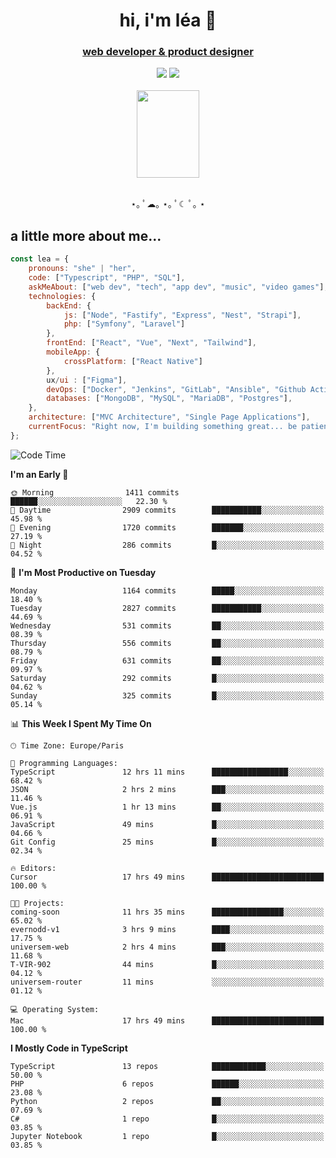 <h1 align="center">hi, i'm léa 🌙</h1>
<h3 align="center"><ins>web developer & product designer</ins></h3>  
<div align="center">
  <a href="https://www.linkedin.com/in/lea-reiter22/"><img src="https://img.shields.io/badge/LinkedIn-0077B5?style=for-the-badge&logo=linkedin&logoColor=white"/></a>
  <a href="mailto:lea.reiter@outlook.fr"><img src="https://img.shields.io/badge/Contact-2A2A2A?style=for-the-badge&logo=minutemailer&logoColor=white"/></a>
</div>
<br>
  <div align="center">  <img src="https://github.com/xmnchild/xmnchild/blob/main/1702415560_StardewValleyHappyGreyCat.png" height="140" width="100"/>
</div>
<br>
  <p align="center">
                 ⋆｡ ﾟ☁︎｡ ⋆｡ ﾟ☾ ﾟ｡ ⋆
  </p>
  <h2>a little more about me...</h2>
  
```js
const lea = {
    pronouns: "she" | "her",
    code: ["Typescript", "PHP", "SQL"],
    askMeAbout: ["web dev", "tech", "app dev", "music", "video games"],
    technologies: {
        backEnd: {
            js: ["Node", "Fastify", "Express", "Nest", "Strapi"],
            php: ["Symfony", "Laravel"]
        },
        frontEnd: ["React", "Vue", "Next", "Tailwind"],
        mobileApp: {
            crossPlatform: ["React Native"]
        },
        ux/ui : ["Figma"],
        devOps: ["Docker", "Jenkins", "GitLab", "Ansible", "Github Actions"],
        databases: ["MongoDB", "MySQL", "MariaDB", "Postgres"],
    },
    architecture: ["MVC Architecture", "Single Page Applications"],
    currentFocus: "Right now, I'm building something great... be patient.",
};
```
<!--START_SECTION:waka-->
![Code Time](http://img.shields.io/badge/Code%20Time-500%20hrs%207%20mins-blue)

**I'm an Early 🐤** 

```text
🌞 Morning                1411 commits        ██████░░░░░░░░░░░░░░░░░░░   22.30 % 
🌆 Daytime                2909 commits        ███████████░░░░░░░░░░░░░░   45.98 % 
🌃 Evening                1720 commits        ███████░░░░░░░░░░░░░░░░░░   27.19 % 
🌙 Night                  286 commits         █░░░░░░░░░░░░░░░░░░░░░░░░   04.52 % 
```
📅 **I'm Most Productive on Tuesday** 

```text
Monday                   1164 commits        █████░░░░░░░░░░░░░░░░░░░░   18.40 % 
Tuesday                  2827 commits        ███████████░░░░░░░░░░░░░░   44.69 % 
Wednesday                531 commits         ██░░░░░░░░░░░░░░░░░░░░░░░   08.39 % 
Thursday                 556 commits         ██░░░░░░░░░░░░░░░░░░░░░░░   08.79 % 
Friday                   631 commits         ██░░░░░░░░░░░░░░░░░░░░░░░   09.97 % 
Saturday                 292 commits         █░░░░░░░░░░░░░░░░░░░░░░░░   04.62 % 
Sunday                   325 commits         █░░░░░░░░░░░░░░░░░░░░░░░░   05.14 % 
```


📊 **This Week I Spent My Time On** 

```text
🕑︎ Time Zone: Europe/Paris

💬 Programming Languages: 
TypeScript               12 hrs 11 mins      █████████████████░░░░░░░░   68.42 % 
JSON                     2 hrs 2 mins        ███░░░░░░░░░░░░░░░░░░░░░░   11.46 % 
Vue.js                   1 hr 13 mins        ██░░░░░░░░░░░░░░░░░░░░░░░   06.91 % 
JavaScript               49 mins             █░░░░░░░░░░░░░░░░░░░░░░░░   04.66 % 
Git Config               25 mins             █░░░░░░░░░░░░░░░░░░░░░░░░   02.34 % 

🔥 Editors: 
Cursor                   17 hrs 49 mins      █████████████████████████   100.00 % 

🐱‍💻 Projects: 
coming-soon              11 hrs 35 mins      ████████████████░░░░░░░░░   65.02 % 
evernodd-v1              3 hrs 9 mins        ████░░░░░░░░░░░░░░░░░░░░░   17.75 % 
universem-web            2 hrs 4 mins        ███░░░░░░░░░░░░░░░░░░░░░░   11.68 % 
T-VIR-902                44 mins             █░░░░░░░░░░░░░░░░░░░░░░░░   04.12 % 
universem-router         11 mins             ░░░░░░░░░░░░░░░░░░░░░░░░░   01.12 % 

💻 Operating System: 
Mac                      17 hrs 49 mins      █████████████████████████   100.00 % 
```

**I Mostly Code in TypeScript** 

```text
TypeScript               13 repos            ████████████░░░░░░░░░░░░░   50.00 % 
PHP                      6 repos             ██████░░░░░░░░░░░░░░░░░░░   23.08 % 
Python                   2 repos             ██░░░░░░░░░░░░░░░░░░░░░░░   07.69 % 
C#                       1 repo              █░░░░░░░░░░░░░░░░░░░░░░░░   03.85 % 
Jupyter Notebook         1 repo              █░░░░░░░░░░░░░░░░░░░░░░░░   03.85 % 
```




<!--END_SECTION:waka-->
